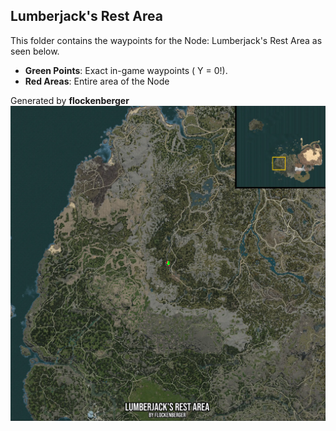## Lumberjack's Rest Area
This folder contains the waypoints for the Node: Lumberjack's Rest Area as seen below.

- **Green Points**: Exact in-game waypoints ( Y = 0!).
- **Red Areas**: Entire area of the Node

Generated by **flockenberger**
![by_flockenberger](./Preview.webp)